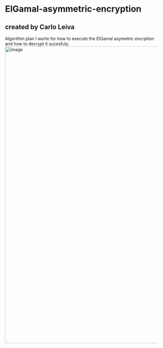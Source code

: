 # ElGamal-asymmetric-encryption
## created by Carlo Leiva


Algorithm plan I worte for how to execute the ElGamal asymetric encrption and how to decrypt it sucesfuly. 
<img width="976" alt="image" src="https://github.com/Vidacelinda/ElGamal-asymmetric-encryption/assets/87499194/2b118fde-72da-4fa3-8798-9c27a39f9e78">

